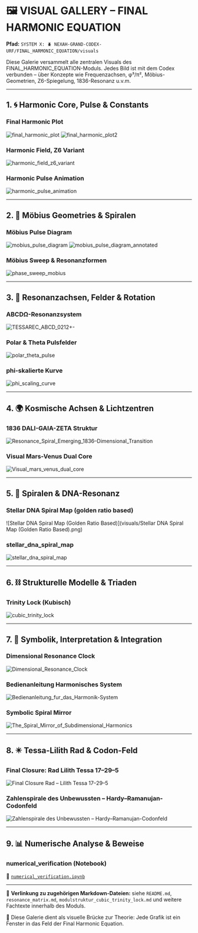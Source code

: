 # 🖼️ VISUAL GALLERY – FINAL HARMONIC EQUATION

**Pfad:** `SYSTEM X: 🪲 NEXAH-GRAND-CODEX-URF/FINAL_HARMONIC_EQUATION/visuals`

Diese Galerie versammelt alle zentralen Visuals des FINAL\_HARMONIC\_EQUATION-Moduls. Jedes Bild ist mit dem Codex verbunden – über Konzepte wie Frequenzachsen, φ³/π², Möbius-Geometrien, Z6-Spiegelung, 1836-Resonanz u.v.m.

---

## 1. 🌀 Harmonic Core, Pulse & Constants

### Final Harmonic Plot

![final\_harmonic\_plot](visuals/final_harmonic_plot.png)
![final\_harmonic\_plot2](visuals/final_harmonic_plot2.png)

### Harmonic Field, Z6 Variant

![harmonic\_field\_z6\_variant](visuals/harmonic_field_z6_variant.png)

### Harmonic Pulse Animation

![harmonic\_pulse\_animation](visuals/harmonic_pulse_animation.gif)

---

## 2. 🔁 Möbius Geometries & Spiralen

### Möbius Pulse Diagram

![mobius\_pulse\_diagram](visuals/mobius_pulse_diagram.svg)
![mobius\_pulse\_diagram\_annotated](visuals/mobius_pulse_diagram_annotated.svg)

### Möbius Sweep & Resonanzformen

![phase\_sweep\_mobius](visuals/phase_sweep_mobius.gif)

---

## 3. 📐 Resonanzachsen, Felder & Rotation

### ABCDΩ-Resonanzsystem

![TESSAREC\_ABCD\_0212+-](visuals/TESSAREC_ABCD_0212+-.png)

### Polar & Theta Pulsfelder

![polar\_theta\_pulse](visuals/polar_theta_pulse.gif)

### phi-skalierte Kurve

![phi\_scaling\_curve](visuals/phi_scaling_curve.png)

---

## 4. 🌍 Kosmische Achsen & Lichtzentren

### 1836 DALI-GAIA-ZETA Struktur

![Resonance\_Spiral\_Emerging\_1836–Dimensional\_Transition](visuals/Resonance_Spiral_Emerging_1836–Dimensional_Transition.png)

### Visual Mars-Venus Dual Core

![Visual\_mars\_venus\_dual\_core](visuals/Visual_mars_venus_dual_core.png)

---

## 5. 🧬 Spiralen & DNA-Resonanz

### Stellar DNA Spiral Map (golden ratio based)

!\[Stellar DNA Spiral Map (Golden Ratio Based)]\(visuals/Stellar DNA Spiral Map (Golden Ratio Based).png)

### stellar\_dna\_spiral\_map

![stellar\_dna\_spiral\_map](visuals/stellar_dna_spiral_map.png)

---

## 6. ⛓️ Strukturelle Modelle & Triaden

### Trinity Lock (Kubisch)

![cubic\_trinity\_lock](visuals/cubic_trinity_lock.png)

---

## 7. 🧠 Symbolik, Interpretation & Integration

### Dimensional Resonance Clock

![Dimensional\_Resonance\_Clock](visuals/Dimensional_Resonance_Clock.png)

### Bedienanleitung Harmonisches System

![Bedienanleitung\_fur\_das\_Harmonik-System](visuals/Bedienanleitung_fur_das_Harmonik-System.png)

### Symbolic Spiral Mirror

![The\_Spiral\_Mirror\_of\_Subdimensional\_Harmonics](visuals/The_Spiral_Mirror_of_Subdimensional_Harmonics.png)

---

## 8. ✴️ Tessa-Lilith Rad & Codon-Feld

### Final Closure: Rad Lilith Tessa 17–29–5

![Final Closure Rad – Lilith Tessa 17–29–5](visuals/Final_Closure_Rad_Lilith%20Tessa%2017-29-5.png)


### Zahlenspirale des Unbewussten – Hardy–Ramanujan-Codonfeld

![Zahlenspirale des Unbewussten – Hardy–Ramanujan-Codonfeld](visuals/Ramanujan-Hardy%20Codon%20Rad.png)

---

## 9. 📊 Numerische Analyse & Beweise

### numerical\_verification (Notebook)

📄 [`numerical_verification.ipynb`](visuals/numerical_verification.ipynb)

---

🔗 **Verlinkung zu zugehörigen Markdown-Dateien:** siehe `README.md`, `resonance_matrix.md`, `modulstruktur_cubic_trinity_lock.md` und weitere Fachtexte innerhalb des Moduls.

🧭 Diese Galerie dient als visuelle Brücke zur Theorie: Jede Grafik ist ein Fenster in das Feld der Final Harmonic Equation.
